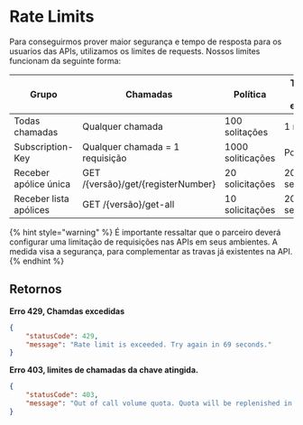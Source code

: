 # Rate Limits

Para conseguirmos prover maior segurança e tempo de resposta para os usuarios das APIs, utilizamos os limites de requests. Nossos limites funcionam da seguinte forma:

| Grupo                  | Chamadas                           | Política          | Tempo de espera |
| ---------------------- | ---------------------------------- | ----------------- | --------------- |
| Todas chamadas         | Qualquer chamada                   | 100 solitações    | 1 minuto        |
| Subscription-Key       | Qualquer chamada = 1 requisição    | 1000 soliticações | Por dia         |
| Receber apólice única  | GET /{versão}/get/{registerNumber} | 20 solicitações   | 20 segundos     |
| Receber lista apólices | GET /{versão}/get-all              | 10 solicitações   | 20 segundos     |

{% hint style="warning" %}
É importante ressaltar que o parceiro deverá configurar uma limitação de requisições nas APIs em seus ambientes. A medida visa a segurança, para complementar as travas já existentes na API.
{% endhint %}

## Retornos

**Erro 429, Chamdas excedidas**

```json
{
    "statusCode": 429,
    "message": "Rate limit is exceeded. Try again in 69 seconds."
}
```

**Erro 403, limites de chamadas da chave atingida.**

```json
{
    "statusCode": 403,
    "message": "Out of call volume quota. Quota will be replenished in 10:25:13."
}
```
